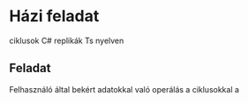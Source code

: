 # Házi feladat
ciklusok 
C# replikák Ts nyelven

## Feladat
Felhasználó által bekért adatokkal való operálás a ciklusokkal a